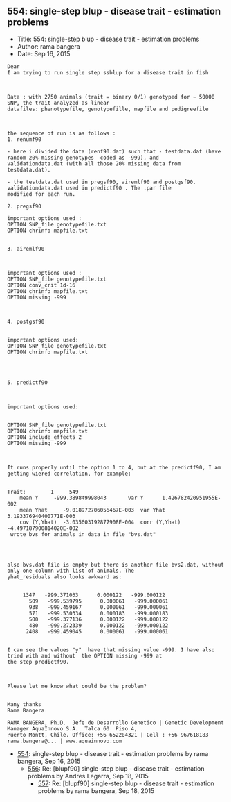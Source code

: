 ## 554: single-step blup - disease trait - estimation problems

- Title: 554: single-step blup - disease trait - estimation problems
- Author: rama bangera
- Date: Sep 16, 2015
```
Dear 
I am trying to run single step ssblup for a disease trait in fish 



Data : with 2750 animals (trait = binary 0/1) genotyped for ~ 50000 SNP, the trait analyzed as linear
datafiles: phenotypefile, genotypefille, mapfile and pedigreefile 



the sequence of run is as follows :
1. renumf90 

- here i divided the data (renf90.dat) such that - testdata.dat (have random 20% missing genotypes  coded as -999), and
validationdata.dat (with all those 20% missing data from testdata.dat). 

- the testdata.dat used in pregsf90, airemlf90 and postgsf90. validationdata.dat used in predictf90 . The .par file
modified for each run. 

2. pregsf90 

important options used :
OPTION SNP_file genotypefile.txt
OPTION chrinfo mapfile.txt


3. airemlf90 



important options used :
OPTION SNP_file genotypefile.txt
OPTION conv_crit 1d-16
OPTION chrinfo mapfile.txt
OPTION missing -999



4. postgsf90


important options used:
OPTION SNP_file genotypefile.txt
OPTION chrinfo mapfile.txt




5. predictf90 



important options used:


OPTION SNP_file genotypefile.txt
OPTION chrinfo mapfile.txt
OPTION include_effects 2
OPTION missing -999



It runs properly until the option 1 to 4, but at the predictf90, I am getting wiered correlation, for example:


Trait:		  1	    549
    mean Y	   -999.389849998043	   var Y	  1.426782420951955E-002
    mean Yhat	  -9.018972706056467E-003  var Yhat	  3.193376940400771E-003
    cov (Y,Yhat)  -3.035603192877908E-004  corr (Y,Yhat) -4.497187900814020E-002
 wrote bvs for animals in data in file "bvs.dat"




also bvs.dat file is empty but there is another file bvs2.dat, without only one column with list of animals. The
yhat_residuals also looks awkward as:


     1347   -999.371033      0.000122	-999.000122
       509   -999.539795      0.000061	 -999.000061
       938   -999.459167      0.000061	 -999.000061
       571   -999.530334      0.000183	 -999.000183
       500   -999.377136      0.000122	 -999.000122
       480   -999.272339      0.000122	 -999.000122
      2408   -999.459045      0.000061	 -999.000061


I can see the values "y"  have that missing value -999. I have also tried with and without  the OPTION missing -999 at
the step predictf90. 



Please let me know what could be the problem?


Many thanks
Rama Bangera
 
RAMA BANGERA, Ph.D.  Jefe de Desarrollo Genetico | Genetic Development Manager AquaInnovo S.A.	Talca 60  Piso 4,
Puerto Montt, Chile. Office: +56 652204321 | Cell : +56 967618183  rama.bangera@... | www.aquainnovo.com
```

- [554](0554.md): single-step blup - disease trait - estimation problems by rama bangera, Sep 16, 2015
    - [556](0556.md): Re: [blupf90] single-step blup - disease trait - estimation problems by Andres Legarra, Sep 18, 2015
        - [557](0557.md): Re: [blupf90] single-step blup - disease trait - estimation problems by rama bangera, Sep 18, 2015
